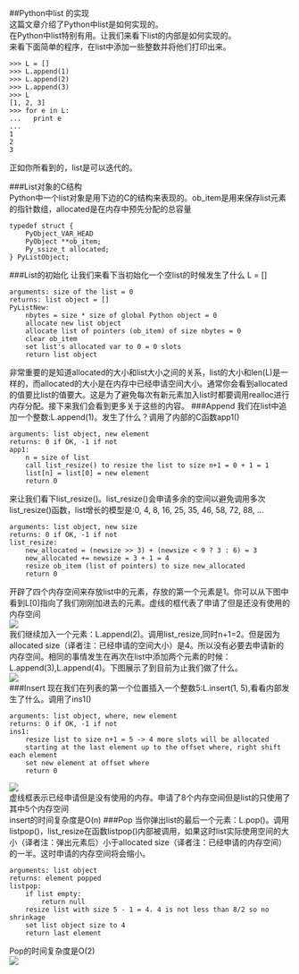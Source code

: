 ##Python中list 的实现  
这篇文章介绍了Python中list是如何实现的。  
在Python中list特别有用。让我们来看下list的内部是如何实现的。  
来看下面简单的程序，在list中添加一些整数并将他们打印出来。  

    >>> L = []
    >>> L.append(1)
    >>> L.append(2)
    >>> L.append(3)
    >>> L
    [1, 2, 3]
    >>> for e in L:
    ...   print e
    ... 
    1
    2
    3
正如你所看到的，list是可以迭代的。  

###List对象的C结构  
Python中一个list对象是用下边的C的结构来表现的。ob_item是用来保存list元素的指针数组，allocated是在内存中预先分配的总容量

    typedef struct {
        PyObject_VAR_HEAD
        PyObject **ob_item;
        Py_ssize_t allocated;
    } PyListObject;

###List的初始化
让我们来看下当初始化一个空list的时候发生了什么 L = []
    
    arguments: size of the list = 0
    returns: list object = []
    PyListNew:
        nbytes = size * size of global Python object = 0
        allocate new list object
        allocate list of pointers (ob_item) of size nbytes = 0
        clear ob_item
        set list's allocated var to 0 = 0 slots
        return list object 

非常重要的是知道allocated的大小和list大小之间的关系，list的大小和len(L)是一样的，而allocated的大小是在内存中已经申请空间大小。通常你会看到allocated的值要比list的值要大。这是为了避免每次有新元素加入list时都要调用realloc进行内存分配。接下来我们会看到更多关于这些的内容。
###Append
我们在list中追加一个整数:L.append(1)。发生了什么？调用了内部的C函数app1()

    arguments: list object, new element
    returns: 0 if OK, -1 if not
    app1:
        n = size of list
        call list_resize() to resize the list to size n+1 = 0 + 1 = 1
        list[n] = list[0] = new element
        return 0

来让我们看下list_resize()。list_resize()会申请多余的空间以避免调用多次list_resize()函数，list增长的模型是:0, 4, 8, 16, 25, 35, 46, 58, 72, 88, …

    arguments: list object, new size
    returns: 0 if OK, -1 if not
    list_resize:
        new_allocated = (newsize >> 3) + (newsize < 9 ? 3 : 6) = 3
        new_allocated += newsize = 3 + 1 = 4
        resize ob_item (list of pointers) to size new_allocated
        return 0

开辟了四个内存空间来存放list中的元素，存放的第一个元素是1。你可以从下图中看到L[0]指向了我们刚刚加进去的元素。虚线的框代表了申请了但是还没有使用的内存空间  
![](https://raw.github.com/acmerfight/insight_python/master/list.png)  
我们继续加入一个元素：L.append(2)。调用list_resize,同时n+1=2。但是因为allocated size（译者注：已经申请的空间大小）是4。所以没有必要去申请新的内存空间。相同的事情发生在再次在list中添加两个元素的时候：L.append(3),L.append(4)。下图展示了到目前为止我们做了什么。  
![](https://raw.github.com/acmerfight/insight_python/master/list_4.png)  
###Insert
现在我们在列表的第一个位置插入一个整数5:L.insert(1, 5),看看内部发生了什么。调用了ins1()

    arguments: list object, where, new element
    returns: 0 if OK, -1 if not
    ins1:
        resize list to size n+1 = 5 -> 4 more slots will be allocated
        starting at the last element up to the offset where, right shift each element 
        set new element at offset where
        return 0  
![](https://raw.github.com/acmerfight/insight_python/master/list_insert.png)  
虚线框表示已经申请但是没有使用的内存。申请了8个内存空间但是list的只使用了其中5个内存空间  
insert的时间复杂度是O(n)
###Pop
当你弹出list的最后一个元素：L.pop()。调用listpop()，list_resize在函数listpop()内部被调用，如果这时list实际使用空间的大小（译者注：弹出元素后）小于allocated size（译者注：已经申请的内存空间）的一半。这时申请的内存空间将会缩小。

    arguments: list object
    returns: element popped
    listpop:
        if list empty:
            return null
        resize list with size 5 - 1 = 4. 4 is not less than 8/2 so no shrinkage
        set list object size to 4
        return last element

Pop的时间复杂度是O(2)  
![](https://raw.github.com/acmerfight/insight_python/master/list_pop.png)
